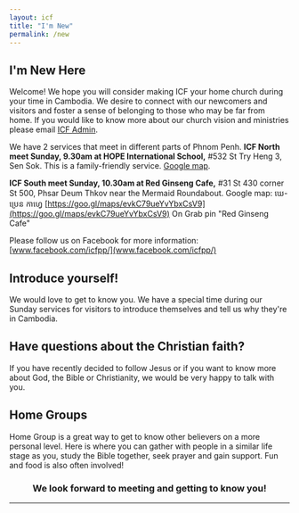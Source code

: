```yaml
---
layout: icf
title: "I'm New"
permalink: /new
---
```

## I'm New Here

Welcome! We hope you will consider making ICF your home church during your time in Cambodia. 
We desire to connect with our newcomers and visitors and foster a sense of belonging to those 
who may be far from home. If you would like to know more about our church vision and ministries 
please email [ICF Admin](mailto:admin@icfpp.org).

We have 2 services that meet in different parts of Phnom Penh.
**ICF North meet Sunday, 9.30am at HOPE International School,**
#532 St Try Heng 3, Sen Sok. This is a family-friendly service.
[Google map](https://goo.gl/maps/fJuXRrKpmG96mqyA7).

**ICF South meet Sunday, 10.30am at Red Ginseng Cafe,** 
#31 St 430 corner St 500, Phsar Deum Thkov near the Mermaid Roundabout. 
Google map: ឃេ-ប្រេន កាហ្វេ [https://goo.gl/maps/evkC79ueYvYbxCsV9](https://goo.gl/maps/evkC79ueYvYbxCsV9)
On Grab pin "Red Ginseng Cafe"

Please follow us on Facebook for more information: 
[www.facebook.com/icfpp/](www.facebook.com/icfpp/)

## Introduce yourself!
We would love to get to know you. We have a special time during our Sunday services for visitors to introduce themselves and tell us why they're in Cambodia. 

## Have questions about the Christian faith?
If you have recently decided to follow Jesus or if you want to know more about God, the Bible or Christianity, we would be very happy to talk with you. 

## Home Groups
Home Group is a great way to get to know other believers on a more personal level. Here is where you can gather with people in a similar life stage as you, study the Bible together, seek prayer and gain support. Fun and food is also often involved! 

<h3><center>We look forward to meeting and getting to know you!</center></h3>

---
